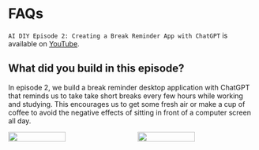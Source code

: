 # FAQs

`AI DIY Episode 2: Creating a Break Reminder App with ChatGPT` is available on [YouTube](https://youtu.be/uz46TR06CBs?si=Zmc7hkq4Czpq4wAR).

## What did you build in this episode?

In episode 2, we build a break reminder desktop application with ChatGPT that reminds us to take take short breaks every few hours while working and studying. This encourages us to get some fresh air or make a cup of coffee to avoid the negative effects of sitting in front of a computer screen all day.

<div style="display: flex; justify-content: space-between;">
    <img src="https://github.com/user-attachments/assets/59d0014e-d952-49c4-b38f-8976d0a2bc79" width="48%">
    <img src="https://github.com/user-attachments/assets/0329075f-2ad3-4772-b8af-e3f31f620b3b" width="48%">
</div>
